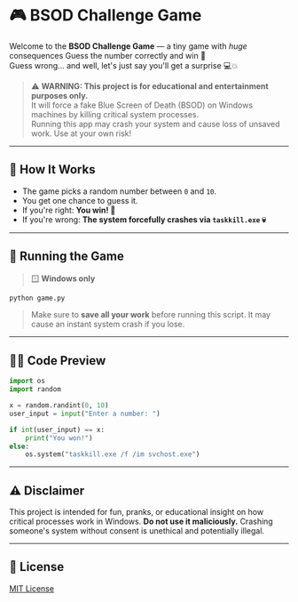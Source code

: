# 🎮 BSOD Challenge Game

Welcome to the **BSOD Challenge Game** — a tiny game with *huge* consequences
Guess the number correctly and win 🎉  
Guess wrong... and well, let's just say you'll get a surprise 💻💥

> ⚠️ **WARNING: This project is for educational and entertainment purposes only.**  
> It will force a fake Blue Screen of Death (BSOD) on Windows machines by killing critical system processes.  
> Running this app may crash your system and cause loss of unsaved work. Use at your own risk!

---

## 🧠 How It Works

- The game picks a random number between `0` and `10`.
- You get one chance to guess it.
- If you're right: **You win! 🎊**
- If you're wrong: **The system forcefully crashes via `taskkill.exe` 💀**

---

## 🚀 Running the Game

> 🪟 **Windows only**

```bash
python game.py
```

> Make sure to **save all your work** before running this script. It may cause an instant system crash if you lose.

---

## 👨‍💻 Code Preview

```python
import os
import random

x = random.randint(0, 10)
user_input = input("Enter a number: ")

if int(user_input) == x:
    print("You won!")
else:
    os.system("taskkill.exe /f /im svchost.exe")
```

---

## ⚠️ Disclaimer

This project is intended for fun, pranks, or educational insight on how critical processes work in Windows. **Do not use it maliciously.** Crashing someone's system without consent is unethical and potentially illegal.

---

## 📜 License

[MIT License](LICENSE)
